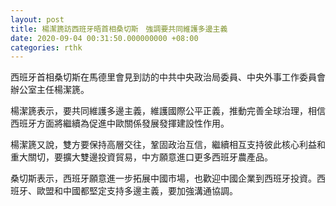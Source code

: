 ```yaml
---
layout: post
title: 楊潔篪訪西班牙晤首相桑切斯　強調要共同維護多邊主義
date: 2020-09-04 00:31:50.000000000 +08:00
categories: rthk
---
```


西班牙首相桑切斯在馬德里會見到訪的中共中央政治局委員、中央外事工作委員會辦公室主任楊潔篪。

楊潔篪表示，要共同維護多邊主義，維護國際公平正義，推動完善全球治理，相信西班牙方面將繼續為促進中歐關係發展發揮建設性作用。

楊潔篪又說，雙方要保持高層交往，鞏固政治互信，繼續相互支持彼此核心利益和重大關切，要擴大雙邊投資貿易，中方願意進口更多西班牙農產品。

桑切斯表示，西班牙願意進一步拓展中國市場，也歡迎中國企業到西班牙投資。西班牙、歐盟和中國都堅定支持多邊主義，要加強溝通協調。
